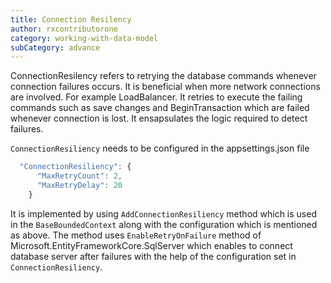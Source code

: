 ```yaml
---
title: Connection Resilency
author: rxcontributorone
category: working-with-data-model
subCategory: advance
---
```


ConnectionResilency refers to retrying the database commands whenever connection failures occurs. It is beneficial when more network connections are involved. For example LoadBalancer. It retries to execute the failing commands such as save changes and BeginTransaction which are failed whenever connection is lost. It ensapsulates the logic required to detect failures.

`ConnectionResiliency` needs to be configured in the appsettings.json file 

```js
  "ConnectionResiliency": {
      "MaxRetryCount": 2,
      "MaxRetryDelay": 20
    }
```    

It is implemented by using `AddConnectionResiliency` method which is used in the `BaseBoundedContext` along with the configuration which is mentioned as above. The method uses `EnableRetryOnFailure` method of Microsoft.EntityFrameworkCore.SqlServer which enables to connect database server after failures with the help of the configuration set in `ConnectionResiliency`.  